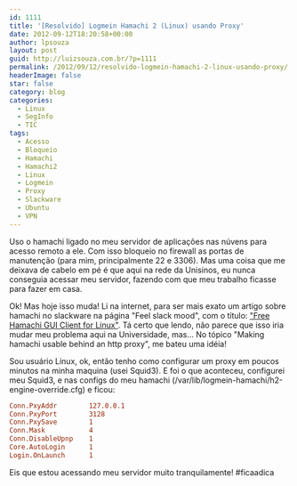 ```yaml
---
id: 1111
title: '[Resolvido] Logmein Hamachi 2 (Linux) usando Proxy'
date: 2012-09-12T18:20:58+00:00
author: lpsouza
layout: post
guid: http://luizsouza.com.br/?p=1111
permalink: /2012/09/12/resolvido-logmein-hamachi-2-linux-usando-proxy/
headerImage: false
star: false
category: blog
categories:
  - Linux
  - SegInfo
  - TIC
tags:
  - Acesso
  - Bloqueio
  - Hamachi
  - Hamachi2
  - Linux
  - Logmein
  - Proxy
  - Slackware
  - Ubuntu
  - VPN
---
```

Uso o hamachi ligado no meu servidor de aplicações nas núvens para acesso remoto a ele. Com isso bloqueio no firewall as portas de manutenção (para mim, principalmente 22 e 3306). Mas uma coisa que me deixava de cabelo em pé é que aqui na rede da Unisinos, eu nunca conseguia acessar meu servidor, fazendo com que meu trabalho ficasse para fazer em casa.

Ok! Mas hoje isso muda! Li na internet, para ser mais exato um artigo sobre hamachi no slackware na página "Feel slack mood", com o título: ["Free Hamachi GUI Client for Linux"](http://nitrogl.blogspot.com.br/2012/04/free-hamachi-gui-client-for-linux.html). Tá certo que lendo, não parece que isso iria mudar meu problema aqui na Universidade, mas... No tópico "Making hamachi usable behind an http proxy", me bateu uma idéia!

Sou usuário Linux, ok, então tenho como configurar um proxy em poucos minutos na minha maquina (usei Squid3). E foi o que aconteceu, configurei meu Squid3, e nas configs do meu hamachi (/var/lib/logmein-hamachi/h2-engine-override.cfg) e ficou:

```ini
Conn.PxyAddr        127.0.0.1
Conn.PxyPort        3128
Conn.PxySave        1
Conn.Mask           4
Conn.DisableUpnp    1
Core.AutoLogin      1
Login.OnLaunch      1
```

Eis que estou acessando meu servidor muito tranquilamente! #ficaadica
